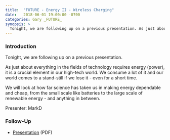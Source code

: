 ```yaml
---
title:  "FUTURE - Energy II - Wireless Charging"
date:   2018-06-01 19:00:00 -0700
categories: Gary _FUTURE_
synopsis: >
  Tonight, we are following up on a previous presentation. As just about everything in the fields of technology requires energy (power), it is a crucial element in our high-tech world. We consume a lot of it and our world comes to a stand-still if we lose it - even for a short time. We will look at how far science has taken us in making energy dependable and cheap, from the small scale like batteries to the large scale of renewable energy - and anything in between.
---
```


### Introduction

Tonight, we are following up on a previous presentation.

As just about everything in the fields of technology requires energy (power), it is a crucial element in our high-tech world. We consume a lot of it and our world comes to a stand-still if we lose it - even for a short time.

We will look at how far science has taken us in making energy dependable and cheap, from the small scale like batteries to the large scale of renewable energy - and anything in between.

Presenter: MarkD

### Follow-Up

* [Presentation](/assets/present/2018/energy-2.pdf) (PDF)
